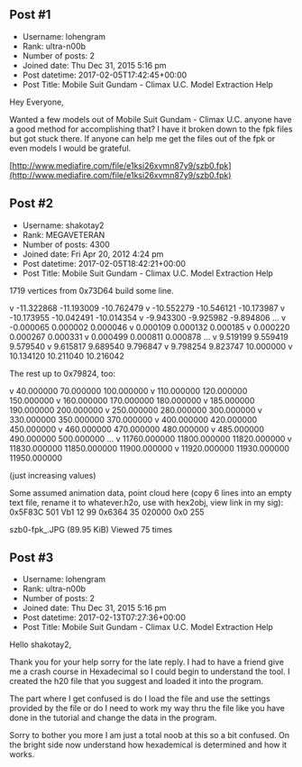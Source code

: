## Post #1
- Username: lohengram
- Rank: ultra-n00b
- Number of posts: 2
- Joined date: Thu Dec 31, 2015 5:16 pm
- Post datetime: 2017-02-05T17:42:45+00:00
- Post Title: Mobile Suit Gundam - Climax U.C. Model Extraction Help

Hey Everyone,

Wanted a few models out of Mobile Suit Gundam - Climax U.C. anyone have a good method for accomplishing that? I have it broken down to the fpk files but got stuck there. If anyone can help me get the files out of the fpk or even models I would be grateful.

[http://www.mediafire.com/file/e1ksi26xvmn87y9/szb0.fpk](http://www.mediafire.com/file/e1ksi26xvmn87y9/szb0.fpk)
## Post #2
- Username: shakotay2
- Rank: MEGAVETERAN
- Number of posts: 4300
- Joined date: Fri Apr 20, 2012 4:24 pm
- Post datetime: 2017-02-05T18:42:21+00:00
- Post Title: Mobile Suit Gundam - Climax U.C. Model Extraction Help

1719 vertices from 0x73D64 build some line.

v -11.322868 -11.193009 -10.762479 
v -10.552279 -10.546121 -10.173987 
v -10.173955 -10.042491 -10.014354 
v -9.943300 -9.925982 -9.894806 
...
v -0.000065 0.000002 0.000046 
v 0.000109 0.000132 0.000185 
v 0.000220 0.000267 0.000331 
v 0.000499 0.000811 0.000878 
...
v 9.519199 9.559419 9.579540 
v 9.615817 9.689540 9.796847 
v 9.798254 9.823747 10.000000 
v 10.134120 10.211040 10.216042 


The rest up to 0x79824, too:

v 40.000000 70.000000 100.000000 
v 110.000000 120.000000 150.000000 
v 160.000000 170.000000 180.000000 
v 185.000000 190.000000 200.000000 
v 250.000000 280.000000 300.000000 
v 330.000000 350.000000 370.000000 
v 400.000000 420.000000 450.000000 
v 460.000000 470.000000 480.000000 
v 485.000000 490.000000 500.000000 
...
v 11760.000000 11800.000000 11820.000000 
v 11830.000000 11850.000000 11900.000000 
v 11920.000000 11930.000000 11950.000000 

(just increasing values)

Some assumed animation data, point cloud here (copy 6 lines into an empty text file, rename it to whatever.h2o, use with hex2obj, view link in my sig):
0x5F83C 501
Vb1
12 99
0x6364 35
020000
0x0 255



szb0-fpk_.JPG (89.95 KiB) Viewed 75 times
## Post #3
- Username: lohengram
- Rank: ultra-n00b
- Number of posts: 2
- Joined date: Thu Dec 31, 2015 5:16 pm
- Post datetime: 2017-02-13T07:27:36+00:00
- Post Title: Mobile Suit Gundam - Climax U.C. Model Extraction Help

Hello shakotay2,

Thank you for your help sorry for the late reply. I had to have a friend give me a crash course in Hexadecimal so I could begin to understand the tool. I created the h20 file that you suggest and loaded it into the program. 

The part where I get confused is do I load the file and use the settings provided by the file or do I need to work my way thru the file like you have done in the tutorial and change the data in the program. 

Sorry to bother you more I am just a total noob at this so a bit confused. On the bright side now understand how hexademical is determined and how it works.
